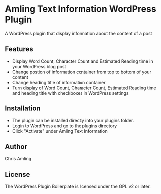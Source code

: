 # Amling Text Information WordPress Plugin

A WordPress plugin that display information about the content of a post

## Features

* Display Word Count, Character Count and Estimated Reading time in your WordPress blog post
* Change postion of information container from top to bottom of your content
* Change heading title of information container
* Turn display of Word Count, Character Count, Estimated Reading time and heading title with checkboxes in WordPress settings

## Installation

* The plugin can be installed directly into your plugins folder.
* Login to WordPress and go to the plugins directory
* Click "Activate" under Amling Text Information

## Author
Chris Amling

## License

The WordPress Plugin Boilerplate is licensed under the GPL v2 or later.